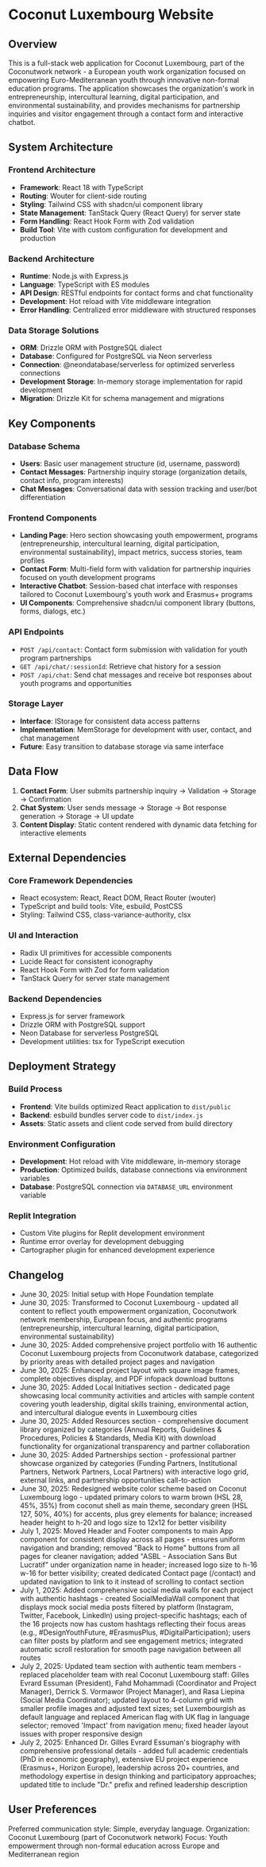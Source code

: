 # Coconut Luxembourg Website

## Overview

This is a full-stack web application for Coconut Luxembourg, part of the Coconutwork network - a European youth work organization focused on empowering Euro-Mediterranean youth through innovative non-formal education programs. The application showcases the organization's work in entrepreneurship, intercultural learning, digital participation, and environmental sustainability, and provides mechanisms for partnership inquiries and visitor engagement through a contact form and interactive chatbot.

## System Architecture

### Frontend Architecture
- **Framework**: React 18 with TypeScript
- **Routing**: Wouter for client-side routing
- **Styling**: Tailwind CSS with shadcn/ui component library
- **State Management**: TanStack Query (React Query) for server state
- **Form Handling**: React Hook Form with Zod validation
- **Build Tool**: Vite with custom configuration for development and production

### Backend Architecture
- **Runtime**: Node.js with Express.js
- **Language**: TypeScript with ES modules
- **API Design**: RESTful endpoints for contact forms and chat functionality
- **Development**: Hot reload with Vite middleware integration
- **Error Handling**: Centralized error middleware with structured responses

### Data Storage Solutions
- **ORM**: Drizzle ORM with PostgreSQL dialect
- **Database**: Configured for PostgreSQL via Neon serverless
- **Connection**: @neondatabase/serverless for optimized serverless connections
- **Development Storage**: In-memory storage implementation for rapid development
- **Migration**: Drizzle Kit for schema management and migrations

## Key Components

### Database Schema
- **Users**: Basic user management structure (id, username, password)
- **Contact Messages**: Partnership inquiry storage (organization details, contact info, program interests)
- **Chat Messages**: Conversational data with session tracking and user/bot differentiation

### Frontend Components
- **Landing Page**: Hero section showcasing youth empowerment, programs (entrepreneurship, intercultural learning, digital participation, environmental sustainability), impact metrics, success stories, team profiles
- **Contact Form**: Multi-field form with validation for partnership inquiries focused on youth development programs
- **Interactive Chatbot**: Session-based chat interface with responses tailored to Coconut Luxembourg's youth work and Erasmus+ programs
- **UI Components**: Comprehensive shadcn/ui component library (buttons, forms, dialogs, etc.)

### API Endpoints
- `POST /api/contact`: Contact form submission with validation for youth program partnerships
- `GET /api/chat/:sessionId`: Retrieve chat history for a session
- `POST /api/chat`: Send chat messages and receive bot responses about youth programs and opportunities

### Storage Layer
- **Interface**: IStorage for consistent data access patterns
- **Implementation**: MemStorage for development with user, contact, and chat management
- **Future**: Easy transition to database storage via same interface

## Data Flow

1. **Contact Form**: User submits partnership inquiry → Validation → Storage → Confirmation
2. **Chat System**: User sends message → Storage → Bot response generation → Storage → UI update
3. **Content Display**: Static content rendered with dynamic data fetching for interactive elements

## External Dependencies

### Core Framework Dependencies
- React ecosystem: React, React DOM, React Router (wouter)
- TypeScript and build tools: Vite, esbuild, PostCSS
- Styling: Tailwind CSS, class-variance-authority, clsx

### UI and Interaction
- Radix UI primitives for accessible components
- Lucide React for consistent iconography
- React Hook Form with Zod for form validation
- TanStack Query for server state management

### Backend Dependencies
- Express.js for server framework
- Drizzle ORM with PostgreSQL support
- Neon Database for serverless PostgreSQL
- Development utilities: tsx for TypeScript execution

## Deployment Strategy

### Build Process
- **Frontend**: Vite builds optimized React application to `dist/public`
- **Backend**: esbuild bundles server code to `dist/index.js`
- **Assets**: Static assets and client code served from build directory

### Environment Configuration
- **Development**: Hot reload with Vite middleware, in-memory storage
- **Production**: Optimized builds, database connections via environment variables
- **Database**: PostgreSQL connection via `DATABASE_URL` environment variable

### Replit Integration
- Custom Vite plugins for Replit development environment
- Runtime error overlay for development debugging
- Cartographer plugin for enhanced development experience

## Changelog
- June 30, 2025: Initial setup with Hope Foundation template
- June 30, 2025: Transformed to Coconut Luxembourg - updated all content to reflect youth empowerment organization, Coconutwork network membership, European focus, and authentic programs (entrepreneurship, intercultural learning, digital participation, environmental sustainability)
- June 30, 2025: Added comprehensive project portfolio with 16 authentic Coconut Luxembourg projects from Coconutwork database, categorized by priority areas with detailed project pages and navigation
- June 30, 2025: Enhanced project layout with square image frames, complete objectives display, and PDF infopack download buttons
- June 30, 2025: Added Local Initiatives section - dedicated page showcasing local community activities and articles with sample content covering youth leadership, digital skills training, environmental action, and intercultural dialogue events in Luxembourg cities
- June 30, 2025: Added Resources section - comprehensive document library organized by categories (Annual Reports, Guidelines & Procedures, Policies & Standards, Media Kit) with download functionality for organizational transparency and partner collaboration
- June 30, 2025: Added Partnerships section - professional partner showcase organized by categories (Funding Partners, Institutional Partners, Network Partners, Local Partners) with interactive logo grid, external links, and partnership opportunities call-to-action
- June 30, 2025: Redesigned website color scheme based on Coconut Luxembourg logo - updated primary colors to warm brown (HSL 28, 45%, 35%) from coconut shell as main theme, secondary green (HSL 127, 50%, 40%) for accents, plus grey elements for balance; increased header height to h-20 and logo size to 12x12 for better visibility
- July 1, 2025: Moved Header and Footer components to main App component for consistent display across all pages - ensures uniform navigation and branding; removed "Back to Home" buttons from all pages for cleaner navigation; added "ASBL - Association Sans But Lucratif" under organization name in header; increased logo size to h-16 w-16 for better visibility; created dedicated Contact page (/contact) and updated navigation to link to it instead of scrolling to contact section
- July 1, 2025: Added comprehensive social media walls for each project with authentic hashtags - created SocialMediaWall component that displays mock social media posts filtered by platform (Instagram, Twitter, Facebook, LinkedIn) using project-specific hashtags; each of the 16 projects now has custom hashtags reflecting their focus areas (e.g., #DesignYouthFuture, #ErasmusPlus, #DigitalParticipation); users can filter posts by platform and see engagement metrics; integrated automatic scroll restoration for smooth page navigation between all routes
- July 2, 2025: Updated team section with authentic team members - replaced placeholder team with real Coconut Luxembourg staff: Gilles Evrard Essuman (President), Fahd Mohammadi (Coordinator and Project Manager), Derrick S. Vormawor (Project Manager), and Rasa Liepina (Social Media Coordinator); updated layout to 4-column grid with smaller profile images and adjusted text sizes; set Luxembourgish as default language and replaced American flag with UK flag in language selector; removed 'Impact' from navigation menu; fixed header layout issues with proper responsive design
- July 2, 2025: Enhanced Dr. Gilles Evrard Essuman's biography with comprehensive professional details - added full academic credentials (PhD in economic geography), extensive EU project experience (Erasmus+, Horizon Europe), leadership across 20+ countries, and methodology expertise in design thinking and participatory approaches; updated title to include "Dr." prefix and refined leadership description

## User Preferences

Preferred communication style: Simple, everyday language.
Organization: Coconut Luxembourg (part of Coconutwork network)
Focus: Youth empowerment through non-formal education across Europe and Mediterranean region